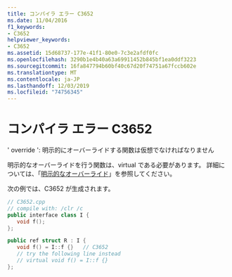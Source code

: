 ```yaml
---
title: コンパイラ エラー C3652
ms.date: 11/04/2016
f1_keywords:
- C3652
helpviewer_keywords:
- C3652
ms.assetid: 15d68737-177e-41f1-80e0-7c3e2afdf0fc
ms.openlocfilehash: 3290b1e4b40a63a69911452b845bf1ea0ddf3223
ms.sourcegitcommit: 16fa847794b60bf40c67d20f74751a67fccb602e
ms.translationtype: MT
ms.contentlocale: ja-JP
ms.lasthandoff: 12/03/2019
ms.locfileid: "74756345"
---
```

# <a name="compiler-error-c3652"></a>コンパイラ エラー C3652

' override ': 明示的にオーバーライドする関数は仮想でなければなりません

明示的なオーバーライドを行う関数は、virtual である必要があります。 詳細については、「[明示的なオーバーライド](../../extensions/explicit-overrides-cpp-component-extensions.md)」を参照してください。

次の例では、C3652 が生成されます。

```cpp
// C3652.cpp
// compile with: /clr /c
public interface class I {
   void f();
};

public ref struct R : I {
   void f() = I::f {}   // C3652
   // try the following line instead
   // virtual void f() = I::f {}
};
```

